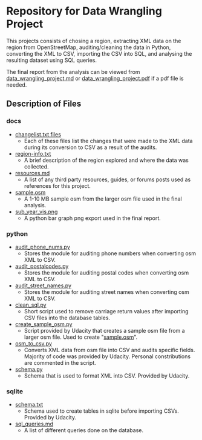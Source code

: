 # Repository for Data Wrangling Project

This projects consists of chosing a region, extracting XML data on the region from OpenStreetMap, auditing/cleaning the data in Python, converting the XML to CSV, importing the CSV into SQL, and analysing the resulting dataset using SQL queries.

The final report from the analysis can be viewed from [data_wrangling_project.md](https://github.com/TCJulian/Data-Analyst-Nanodegree/blob/master/OpenStreetMap-Raleigh-Analysis/data_wrangling_project.md) or [data_wrangling_project.pdf](https://github.com/TCJulian/Data-Analyst-Nanodegree/blob/master/OpenStreetMap-Raleigh-Analysis/data_wrangling_project.pdf) if a pdf file is needed.

## Description of Files

### docs

* [changelist.txt files](https://github.com/TCJulian/Data-Analyst-Nanodegree/tree/master/OpenStreetMap-Raleigh-Analysis/docs)
    * Each of these files list the changes that were made to the XML data during its conversion to CSV as a result of the audits.
* [region-info.txt](https://github.com/TCJulian/Data-Analyst-Nanodegree/blob/master/OpenStreetMap-Raleigh-Analysis/docs/region-info.txt)
    * A brief description of the region explored and where the data was collected.
* [resources.md](https://github.com/TCJulian/Data-Analyst-Nanodegree/blob/master/OpenStreetMap-Raleigh-Analysis/docs/resources.md)
    * A list of any third party resources, guides, or forums posts used as references for this project.
* [sample.osm](https://github.com/TCJulian/Data-Analyst-Nanodegree/blob/master/OpenStreetMap-Raleigh-Analysis/docs/sample.osm)
  * A 1-10 MB sample osm from the larger osm file used in the final analysis.
* [sub_year_vis.png](https://github.com/TCJulian/Data-Analyst-Nanodegree/blob/master/OpenStreetMap-Raleigh-Analysis/docs/sub_year_vis.png)
  * A python bar graph png export used in the final report.

### python

* [audit_phone_nums.py](https://github.com/TCJulian/Data-Analyst-Nanodegree/blob/master/OpenStreetMap-Raleigh-Analysis/python/audit_phone_nums.py)
    * Stores the module for auditing phone numbers when converting osm XML to CSV.
* [audit_postalcodes.py](https://github.com/TCJulian/Data-Analyst-Nanodegree/blob/master/OpenStreetMap-Raleigh-Analysis/python/audit_postalcodes.py)
    * Stores the module for auditing postal codes when converting osm XML to CSV.
* [audit_street_names.py](https://github.com/TCJulian/Data-Analyst-Nanodegree/blob/master/OpenStreetMap-Raleigh-Analysis/python/audit_street_names.py)
    * Stores the module for auditing street names when converting osm XML to CSV.
* [clean_sql.py](https://github.com/TCJulian/Data-Analyst-Nanodegree/blob/master/OpenStreetMap-Raleigh-Analysis/python/clean_sql.py)
    * Short script used to remove carriage return values after importing CSV files into the database tables.
* [create_sample_osm.py](https://github.com/TCJulian/Data-Analyst-Nanodegree/blob/master/OpenStreetMap-Raleigh-Analysis/python/create_sample_osm.py)
   * Script provided by Udacity that creates a sample osm file from a larger osm file. Used to create "[sample.osm](https://github.com/TCJulian/Data-Analyst-Nanodegree/blob/master/OpenStreetMap-Raleigh-Analysis/docs/sample.osm)".
* [osm_to_csv.py](https://github.com/TCJulian/Data-Analyst-Nanodegree/blob/master/OpenStreetMap-Raleigh-Analysis/python/osm_to_csv.py)
   * Converts XML data from osm file into CSV and audits specific fields. Majority of code was provided by Udacity. Personal constributions are commented in the script.
* [schema.py](https://github.com/TCJulian/Data-Analyst-Nanodegree/blob/master/OpenStreetMap-Raleigh-Analysis/python/schema.py)
   * Schema that is used to format XML into CSV. Provided by Udacity.

### sqlite

* [schema.txt](https://github.com/TCJulian/Data-Analyst-Nanodegree/blob/master/OpenStreetMap-Raleigh-Analysis/sqlite/schemas.txt)
   * Schema used to create tables in sqlite before importing CSVs. Provided by Udacity.
* [sql_queries.md](https://github.com/TCJulian/Data-Analyst-Nanodegree/blob/master/OpenStreetMap-Raleigh-Analysis/sqlite/sql_queries.md)
   * A list of different queries done on the database.
